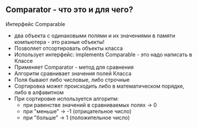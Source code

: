 ## Comparator - что это и для чего?
Интерфейс Comparable
* два объекта с одинаковыми полями и их значениями  в памяти компьютера - это разные объекты!
* Позволяет отсортировать объекты класса
* Использует интерфейс: implements Comparable<T> - это надо написать в Классе
* Применяет Comparator - метод для сравнения
* Алгоритм сравнивает значения полей Класса
* Поля бывают либо числовые, либо строчные
* Сортировка может происходить либо в математическом порядке, либо в алфавитном
* При сортировке используется алгоритм:
    * при равенстве значений в сравниваемых полях -> 0
    * при "меньше" -> -1 (отрицательное число)
    * при "больше" -> 1 (положительное число)


